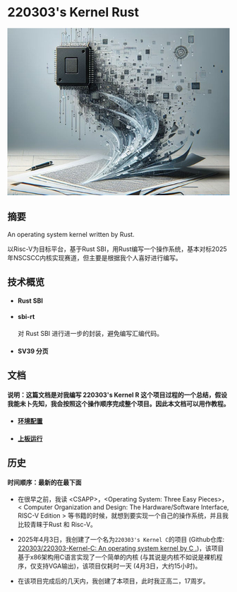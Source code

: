 #                                                        220303's Kernel Rust



![logo](./Document/Images_Videos/项目封面.jpg)





## 摘要

An operating system kernel written by Rust.

以Risc-V为目标平台，基于Rust SBI，用Rust编写一个操作系统，基本对标2025年NSCSCC内核实现赛道，但主要是根据我个人喜好进行编写。



## 技术概览

* #### Rust SBI

* #### sbi-rt

  对 Rust SBI 进行进一步的封装，避免编写汇编代码。

* #### SV39 分页



## 文档

#### 说明：这篇文档是对我编写 220303's Kernel R 这个项目过程的一个总结，假设我能未卜先知，我会按照这个操作顺序完成整个项目。因此本文档可以用作教程。

* #### [环境配置](./Document/环境配置.md)

* #### [上板运行](Document\上板运行.md) 



## 历史

#### 时间顺序：最新的在最下面

* 在很早之前，我读 \<CSAPP>，\<Operating System: Three Easy Pieces>，< Computer Organization and Design: The Hardware/Software Interface, RISC-V Edition > 等书籍的时候，就想到要实现一个自己的操作系统，并且我比较青睐于Rust 和 Risc-V。

* 2025年4月3日，我创建了一个名为`220303's Kernel C`的项目 (Github仓库: [220303/220303-Kernel-C: An operating system kernel by C .](https://github.com/220303/220303-Kernel-C))，该项目基于x86架构用C语言实现了一个简单的内核 (与其说是内核不如说是裸机程序，仅支持VGA输出)，该项目仅耗时一天 (4月3日，大约15小时)。

* 在该项目完成后的几天内，我创建了本项目，此时我正高二，17周岁。
